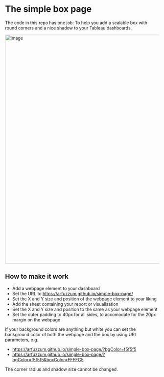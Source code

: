 # The simple box page

The code in this repo has one job: To help you add a scalable box with round corners and a nice shadow to your Tableau dashboards.

<img width="745" alt="image" src="https://github.com/user-attachments/assets/b906101a-5166-4a7a-8ee7-3d81e481a36b">

## How to make it work
- Add a webpage element to your dashboard
- Set the URL to https://arfuzzum.github.io/simple-box-page/
- Set the X and Y size and position of the webpage element to your liking
- Add the sheet containing your report or visualisation
- Set the X and Y size and position to the same as your webpage element
- Set the outer padding to 40px for all sides, to accomodate for the 20px margin on the webpage

If your background colors are anything but white you can set the background color of both the webpage and the box by using URL parameters, e.g.
- https://arfuzzum.github.io/simple-box-page/?bgColor=f5f5f5
- https://arfuzzum.github.io/simple-box-page/?bgColor=f5f5f5&boxColor=FFFFC5

The corner radius and shadow size cannot be changed.
